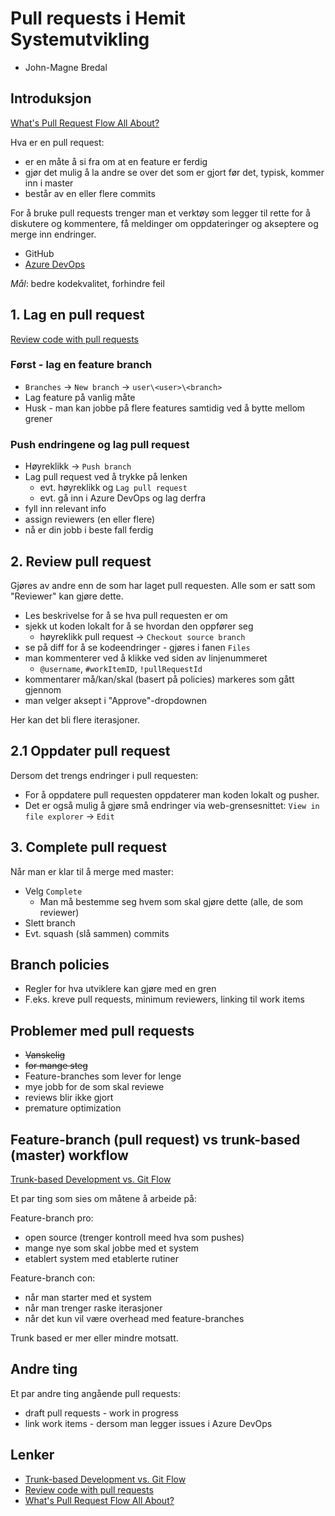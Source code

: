 # Pull requests i Hemit Systemutvikling

- John-Magne Bredal

## Introduksjon

[What's Pull Request Flow All About?]

Hva er en pull request:

- er en måte å si fra om at en feature er ferdig
- gjør det mulig å la andre se over det som er gjort før det, typisk, kommer inn i master
- består av en eller flere commits

For å bruke pull requests trenger man et verktøy som legger til rette for å diskutere og kommentere, få meldinger om oppdateringer og akseptere og merge inn endringer.

- GitHub
- [Azure DevOps](https://hemit.visualstudio.com/MRS4/)

_Mål_: bedre kodekvalitet, forhindre feil

## 1. Lag en pull request

[Review code with pull requests]

### Først - lag en feature branch

- `Branches` -> `New branch` -> `user\<user>\<branch>`
- Lag feature på vanlig måte
- Husk - man kan jobbe på flere features samtidig ved å bytte mellom grener

### Push endringene og lag pull request

- Høyreklikk -> `Push branch`
- Lag pull request ved å trykke på lenken
  - evt. høyreklikk og `Lag pull request`
  - evt. gå inn i Azure DevOps og lag derfra
- fyll inn relevant info
- assign reviewers (en eller flere)
- nå er din jobb i beste fall ferdig

## 2. Review pull request

Gjøres av andre enn de som har laget pull requesten. Alle som er satt som "Reviewer" kan gjøre dette.

- Les beskrivelse for å se hva pull requesten er om
- sjekk ut koden lokalt for å se hvordan den oppfører seg
  - høyreklikk pull request -> `Checkout source branch`
- se på diff for å se kodeendringer - gjøres i fanen `Files`
- man kommenterer ved å klikke ved siden av linjenummeret
  - `@username`, `#workItemID`, `!pullRequestId`
- kommentarer må/kan/skal (basert på policies) markeres som gått gjennom
- man velger aksept i "Approve"-dropdownen

Her kan det bli flere iterasjoner.

## 2.1 Oppdater pull request

Dersom det trengs endringer i pull requesten:

- For å oppdatere pull requesten oppdaterer man koden lokalt og pusher.
- Det er også mulig å gjøre små endringer via web-grensesnittet: `View in file explorer` -> `Edit`

## 3. Complete pull request

Når man er klar til å merge med master:

- Velg `Complete`
  - Man må bestemme seg hvem som skal gjøre dette (alle, de som reviewer)
- Slett branch
- Evt. squash (slå sammen) commits

## Branch policies

- Regler for hva utviklere kan gjøre med en gren
- F.eks. kreve pull requests, minimum reviewers, linking til work items

## Problemer med pull requests

- ~~Vanskelig~~
- ~~for mange steg~~
- Feature-branches som lever for lenge
- mye jobb for de som skal reviewe
- reviews blir ikke gjort
- premature optimization

## Feature-branch (pull request) vs trunk-based (master) workflow

[Trunk-based Development vs. Git Flow]

Et par ting som sies om måtene å arbeide på:

Feature-branch pro:

- open source (trenger kontroll meed hva som pushes)
- mange nye som skal jobbe med et system
- etablert system med etablerte rutiner

Feature-branch con:

- når man starter med et system
- når man trenger raske iterasjoner
- når det kun vil være overhead med feature-branches

Trunk based er mer eller mindre motsatt.

## Andre ting

Et par andre ting angående pull requests:

- draft pull requests - work in progress
- link work items - dersom man legger issues i Azure DevOps

## Lenker

- [Trunk-based Development vs. Git Flow]
- [Review code with pull requests]
- [What's Pull Request Flow All About?]

[Trunk-based Development vs. Git Flow]: https://codeburst.io/trunk-based-development-vs-git-flow-a0212a6cae64
[Review code with pull requests]: https://docs.microsoft.com/en-us/azure/devops/repos/git/pull-requests?view=azure-devops&tabs=new-nav
[What's Pull Request Flow All About?]: https://www.netguru.com/blog/pull-request-flow-pm-perspective#
